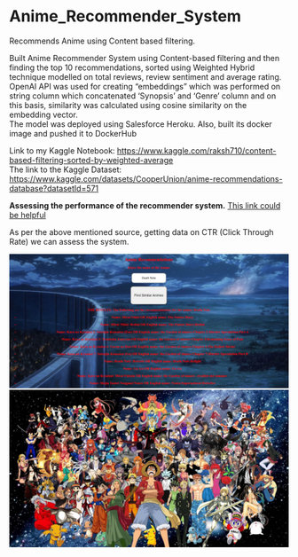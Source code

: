 # Anime_Recommender_System
Recommends Anime using Content based filtering. <br>

Built Anime Recommender System using Content-based filtering and then finding the top 10 recommendations, sorted using Weighted Hybrid technique modelled on total reviews, review sentiment and average rating. <br>
OpenAI API was used for creating “embeddings” which was performed on string column which concatenated ‘Synopsis’ and ‘Genre’ column and on this basis, similarity was calculated using cosine similarity on the embedding vector. <br>
The model was deployed using Salesforce Heroku. Also, built its docker image and pushed it to DockerHub


Link to my Kaggle Notebook: https://www.kaggle.com/raksh710/content-based-filtering-sorted-by-weighted-average <br>
The link to the Kaggle Dataset: https://www.kaggle.com/datasets/CooperUnion/anime-recommendations-database?datasetId=571 <br>

**Assessing the performance of the recommender system.**
[This link could be helpful](https://analyticsindiamag.com/how-to-measure-the-success-of-a-recommendation-system/#:~:text=your%20business%20goal.-,Common%20Metrics%20Used,evaluation%20metrics%20for%20recommender%20systems.)

As per the above mentioned source, getting data on CTR (Click Through Rate) we can assess the system.
<br>

<img src="Demo Pic of the final Product.jpg">

<br>
<img src="static/poster.jpg">
